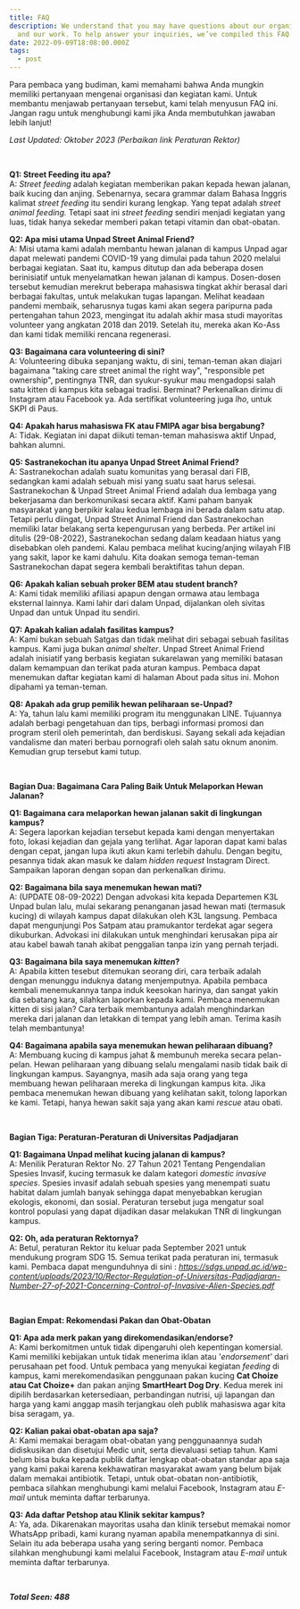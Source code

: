 ```yaml
---
title: FAQ
description: We understand that you may have questions about our organization
  and our work. To help answer your inquiries, we’ve compiled this FAQ.
date: 2022-09-09T18:08:00.000Z
tags:
  - post
---
```

Para pembaca yang budiman, kami memahami bahwa Anda mungkin memiliki pertanyaan mengenai organisasi dan kegiatan kami. Untuk membantu menjawab pertanyaan tersebut, kami telah menyusun FAQ ini. Jangan ragu untuk menghubungi kami jika Anda membutuhkan jawaban lebih lanjut!

*Last Updated: Oktober 2023 (Perbaikan link Peraturan Rektor)*

<br>

**Q1: Street Feeding itu apa?**\
A:  *Street feeding* adalah kegiatan memberikan pakan kepada hewan jalanan, baik kucing dan anjing. Sebenarnya, secara grammar dalam Bahasa Inggris kalimat *street feeding* itu sendiri kurang lengkap. Yang tepat adalah *street animal feeding.* Tetapi saat ini *street feeding* sendiri menjadi kegiatan yang luas, tidak hanya sekedar memberi pakan tetapi vitamin dan obat-obatan.

**Q2: Apa misi utama Unpad Street Animal Friend?**\
A:  Misi utama kami adalah membantu hewan jalanan di kampus Unpad agar dapat melewati pandemi COVID-19 yang dimulai pada tahun 2020 melalui berbagai kegiatan. Saat itu, kampus ditutup dan ada beberapa dosen berinisiatif untuk menyelamatkan hewan jalanan di kampus. Dosen-dosen tersebut kemudian merekrut beberapa mahasiswa tingkat akhir berasal dari berbagai fakultas, untuk melakukan tugas lapangan. Melihat keadaan pandemi membaik, seharusnya tugas kami akan segera paripurna pada pertengahan tahun 2023, mengingat itu adalah akhir masa studi mayoritas volunteer yang angkatan 2018 dan 2019. Setelah itu, mereka akan Ko-Ass dan kami tidak memiliki rencana regenerasi.

**Q3: Bagaimana cara volunteering di sini?**\
A:  Volunteering dibuka sepanjang waktu, di sini, teman-teman akan diajari bagaimana "taking care street animal the right way", "responsible pet ownership", pentingnya TNR, dan syukur-syukur mau mengadopsi salah satu kitten di kampus kita sebagai tradisi. Berminat? Perkenalkan dirimu di Instagram atau Facebook ya. Ada sertifikat volunteering juga *lho*, untuk SKPI di Paus.

**Q4: Apakah harus mahasiswa FK atau FMIPA agar bisa bergabung?**\
A:  Tidak. Kegiatan ini dapat diikuti teman-teman mahasiswa aktif Unpad, bahkan alumni.

**Q5: Sastranekochan itu apanya Unpad Street Animal Friend?**\
A:  Sastranekochan adalah suatu komunitas yang berasal dari FIB, sedangkan kami adalah sebuah misi yang suatu saat harus selesai. Sastranekochan & Unpad Street Animal Friend adalah dua lembaga yang bekerjasama dan berkomunikasi secara aktif. Kami paham banyak masyarakat yang berpikir kalau kedua lembaga ini berada dalam satu atap. Tetapi perlu diingat, Unpad Street Animal Friend dan Sastranekochan memiliki latar belakang serta kepengurusan yang berbeda. Per artikel ini ditulis (29-08-2022), Sastranekochan sedang dalam keadaan hiatus yang disebabkan oleh pandemi. Kalau pembaca melihat kucing/anjing wilayah FIB yang sakit, lapor ke kami dahulu. Kita doakan semoga teman-teman Sastranekochan dapat segera kembali beraktifitas tahun depan.

**Q6: Apakah kalian sebuah proker BEM atau student branch?**\
A:  Kami tidak memiliki afiliasi apapun dengan ormawa atau lembaga eksternal lainnya. Kami lahir dari dalam Unpad, dijalankan oleh sivitas Unpad dan untuk Unpad itu sendiri.

**Q7: Apakah kalian adalah fasilitas kampus?**\
A:  Kami bukan sebuah Satgas dan tidak melihat diri sebagai sebuah fasilitas kampus.  Kami juga bukan *animal shelter*. Unpad Street Animal Friend adalah inisiatif yang berbasis kegiatan sukarelawan yang memiliki batasan dalam kemampuan dan terikat pada aturan kampus. Pembaca dapat menemukan daftar kegiatan kami di halaman About pada situs ini. Mohon dipahami ya teman-teman.

**Q8: Apakah ada grup pemilik hewan peliharaan se-Unpad?**\
A:  Ya, tahun lalu kami memiliki program itu menggunakan LINE. Tujuannya adalah berbagi pengetahuan dan tips, berbagi informasi promosi dan program steril oleh pemerintah, dan berdiskusi. Sayang sekali ada kejadian vandalisme dan materi berbau pornografi oleh salah satu oknum anonim. Kemudian grup tersebut kami tutup.

<br>

**Bagian Dua: Bagaimana Cara Paling Baik Untuk Melaporkan Hewan Jalanan?**

**Q1: Bagaimana cara melaporkan hewan jalanan sakit di lingkungan kampus?**\
A:  Segera laporkan kejadian tersebut kepada kami dengan menyertakan foto, lokasi kejadian dan gejala yang terlihat. Agar laporan dapat kami balas dengan cepat, jangan lupa ikuti akun kami terlebih dahulu. Dengan begitu, pesannya tidak akan masuk ke dalam *hidden request* Instagram Direct. Sampaikan laporan dengan sopan dan perkenalkan dirimu.

**Q2: Bagaimana bila saya menemukan hewan mati?**\
A:  (UPDATE 08-09-2022) Dengan advokasi kita kepada Departemen K3L Unpad bulan lalu, mulai sekarang penanganan jasad hewan mati (termasuk kucing) di wilayah kampus dapat dilakukan oleh K3L langsung. Pembaca dapat mengunjungi Pos Satpam atau pramukantor terdekat agar segera dikuburkan. Advokasi ini dilakukan untuk menghindari kerusakan pipa air atau kabel bawah tanah akibat penggalian  tanpa izin yang pernah terjadi.

**Q3: Bagaimana bila saya menemukan *kitten*?**\
A:  Apabila kitten tesebut ditemukan seorang diri, cara terbaik adalah dengan menunggu induknya datang menjemputnya. Apabila pembaca kembali menemukannya tanpa induk keesokan harinya, dan sangat yakin dia sebatang kara, silahkan laporkan kepada kami. Pembaca menemukan kitten di sisi jalan? Cara terbaik membantunya adalah menghindarkan mereka dari jalanan dan letakkan di tempat yang lebih aman. Terima kasih telah membantunya!

**Q4: Bagaimana apabila saya menemukan hewan peliharaan dibuang?**\
A:  Membuang kucing di kampus jahat & membunuh mereka secara pelan-pelan. Hewan peliharaan yang dibuang selalu mengalami nasib tidak baik di lingkungan kampus. Sayangnya, masih ada saja orang yang tega membuang hewan peliharaan mereka di lingkungan kampus kita. Jika pembaca menemukan hewan dibuang yang kelihatan sakit, tolong laporkan ke kami. Tetapi, hanya hewan sakit saja yang akan kami *rescue* atau obati.

<br>

**Bagian Tiga: Peraturan-Peraturan di Universitas Padjadjaran**

**Q1: Bagaimana Unpad melihat kucing jalanan di kampus?**\
A:  Menilik Peraturan Rektor No. 27 Tahun 2021 Tentang Pengendalian Spesies Invasif, kucing termasuk ke dalam kategori *domestic invasive species*. Spesies invasif adalah sebuah spesies yang menempati suatu habitat dalam jumlah banyak sehingga dapat menyebabkan kerugian ekologis, ekonomi, dan sosial. Peraturan tersebut juga mengatur soal kontrol populasi yang dapat dijadikan dasar melakukan TNR di lingkungan kampus.

**Q2: Oh, ada peraturan Rektornya?**\
A: Betul, peraturan Rektor itu keluar pada September 2021 untuk mendukung program SDG 15. Semua terikat pada peraturan ini, termasuk kami. Pembaca dapat mengunduhnya di sini : *<https://sdgs.unpad.ac.id/wp-content/uploads/2023/10/Rector-Regulation-of-Universitas-Padjadjaran-Number-27-of-2021-Concerning-Control-of-Invasive-Alien-Species.pdf>*

<br>

**Bagian Empat: Rekomendasi Pakan dan Obat-Obatan**

**Q1: Apa ada merk pakan yang direkomendasikan/endorse?**\
A:  Kami berkomitmen untuk tidak dipengaruhi oleh kepentingan komersial. Kami memiliki kebijakan untuk tidak menerima iklan atau '*endorsement'* dari perusahaan pet food. Untuk pembaca yang menyukai kegiatan *feeding* di kampus, kami merekomendasikan penggunaan pakan kucing **Cat Choize atau Cat Choize+** dan pakan anjing **SmartHeart Dog Dry**. Kedua merek ini dipilih berdasarkan ketersediaan, perbandingan nutrisi, uji lapangan dan harga yang kami anggap masih terjangkau oleh publik mahasiswa agar kita bisa seragam, ya. 

**Q2: Kalian pakai obat-obatan apa saja?**\
A:  Kami memakai beragam obat-obatan yang penggunaannya sudah didiskusikan dan disetujui Medic unit, serta dievaluasi setiap tahun. Kami belum bisa buka kepada publik daftar lengkap obat-obatan standar apa saja yang kami pakai karena kekhawatiran masyarakat awam yang belum bijak dalam memakai antibiotik. Tetapi, untuk obat-obatan non-antibiotik, pembaca silahkan menghubungi kami melalui Facebook, Instagram atau *E-mail* untuk meminta daftar terbarunya.

**Q3: Ada daftar Petshop atau Klinik sekitar kampus?**\
A:  Ya, ada. Dikarenakan mayoritas usaha dan klinik tersebut memakai nomor WhatsApp pribadi, kami kurang nyaman apabila menempatkannya di sini. Selain itu ada beberapa usaha yang sering berganti nomor. Pembaca silahkan menghubungi kami melalui Facebook, Instagram atau *E-mail* untuk meminta daftar terbarunya.

<br>

***Total Seen: 488***
